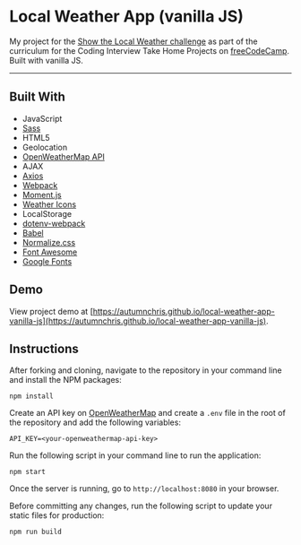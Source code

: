 # Local Weather App (vanilla JS)

My project for the [Show the Local Weather challenge](https://learn.freecodecamp.org/coding-interview-prep/take-home-projects/show-the-local-weather) as part of the curriculum for the Coding Interview Take Home Projects on [freeCodeCamp](https://www.freecodecamp.org). Built with vanilla JS.

---

## Built With
* JavaScript
* [Sass](http://sass-lang.com)
* HTML5
* Geolocation
* [OpenWeatherMap API](https://openweathermap.org)
* AJAX
* [Axios](https://axios-http.com)
* [Webpack](https://webpack.js.org)
* [Moment.js](https://momentjs.com)
* [Weather Icons](https://erikflowers.github.io/weather-icons)
* LocalStorage
* [dotenv-webpack](https://github.com/mrsteele/dotenv-webpack)
* [Babel](https://babeljs.io)
* [Normalize.css](https://necolas.github.io/normalize.css)
* [Font Awesome](https://fontawesome.com)
* [Google Fonts](https://fonts.google.com)

## Demo

View project demo at [https://autumnchris.github.io/local-weather-app-vanilla-js](https://autumnchris.github.io/local-weather-app-vanilla-js).

## Instructions

After forking and cloning, navigate to the repository in your command line and install the NPM packages:
```
npm install
```

Create an API key on [OpenWeatherMap](https://openweathermap.org) and create a `.env` file in the root of the repository and add the following variables:
```
API_KEY=<your-openweathermap-api-key>
```

Run the following script in your command line to run the application:
```
npm start
```

Once the server is running, go to `http://localhost:8080` in your browser.

Before committing any changes, run the following script to update your static files for production:
```
npm run build
```
